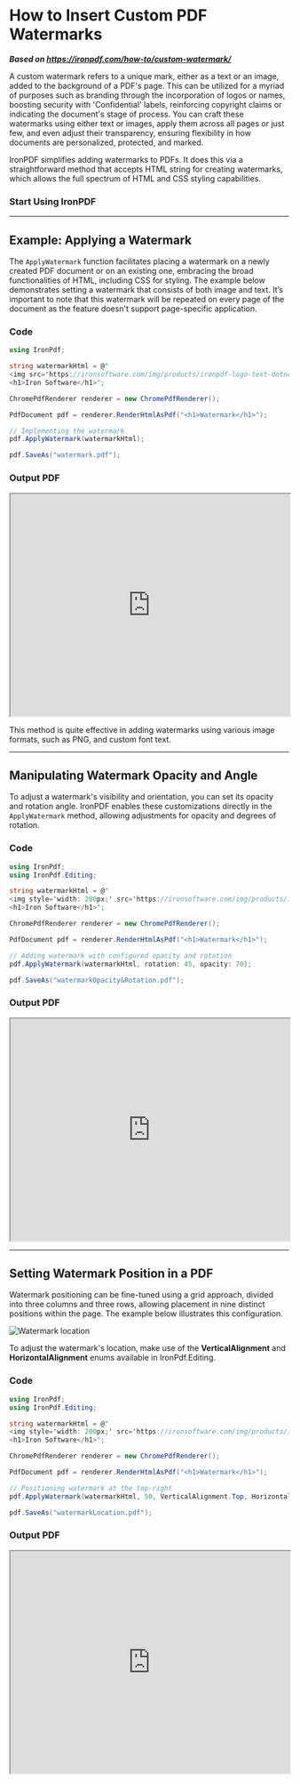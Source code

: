 # How to Insert Custom PDF Watermarks

***Based on <https://ironpdf.com/how-to/custom-watermark/>***


A custom watermark refers to a unique mark, either as a text or an image, added to the background of a PDF's page. This can be utilized for a myriad of purposes such as branding through the incorporation of logos or names, boosting security with 'Confidential' labels, reinforcing copyright claims or indicating the document's stage of process. You can craft these watermarks using either text or images, apply them across all pages or just few, and even adjust their transparency, ensuring flexibility in how documents are personalized, protected, and marked.

IronPDF simplifies adding watermarks to PDFs. It does this via a straightforward method that accepts HTML string for creating watermarks, which allows the full spectrum of HTML and CSS styling capabilities.

<h3>Start Using IronPDF</h3>

--------------------------------------

## Example: Applying a Watermark

The `ApplyWatermark` function facilitates placing a watermark on a newly created PDF document or on an existing one, embracing the broad functionalities of HTML, including CSS for styling. The example below demonstrates setting a watermark that consists of both image and text. It’s important to note that this watermark will be repeated on every page of the document as the feature doesn't support page-specific application.

### Code

```cs
using IronPdf;

string watermarkHtml = @"
<img src='https://ironsoftware.com/img/products/ironpdf-logo-text-dotnet.svg'>
<h1>Iron Software</h1>";

ChromePdfRenderer renderer = new ChromePdfRenderer();

PdfDocument pdf = renderer.RenderHtmlAsPdf("<h1>Watermark</h1>");

// Implementing the watermark
pdf.ApplyWatermark(watermarkHtml);

pdf.SaveAs("watermark.pdf");
```

### Output PDF

<iframe loading="lazy" src="https://ironpdf.com/static-assets/pdf/how-to/custom-watermark/watermark.pdf#zoom=45%" width="100%" height="400px">
</iframe>

This method is quite effective in adding watermarks using various image formats, such as PNG, and custom font text.

<hr>

## Manipulating Watermark Opacity and Angle

To adjust a watermark's visibility and orientation, you can set its opacity and rotation angle. IronPDF enables these customizations directly in the `ApplyWatermark` method, allowing adjustments for opacity and degrees of rotation.

### Code

```cs
using IronPdf;
using IronPdf.Editing;

string watermarkHtml = @"
<img style='width: 200px;' src='https://ironsoftware.com/img/products/ironpdf-logo-text-dotnet.svg'>
<h1>Iron Software</h1>";

ChromePdfRenderer renderer = new ChromePdfRenderer();

PdfDocument pdf = renderer.RenderHtmlAsPdf("<h1>Watermark</h1>");

// Adding watermark with configured opacity and rotation
pdf.ApplyWatermark(watermarkHtml, rotation: 45, opacity: 70);

pdf.SaveAs("watermarkOpacity&Rotation.pdf");
```

### Output PDF

<iframe loading="lazy" src="https://ironpdf.com/static-assets/pdf/how-to/custom-watermark/watermarkOpacity&Rotation.pdf#zoom=50%" width="100%" height="400px">
</iframe>

<hr>

## Setting Watermark Position in a PDF

Watermark positioning can be fine-tuned using a grid approach, divided into three columns and three rows, allowing placement in nine distinct positions within the page. The example below illustrates this configuration.

<div class="content-img-align-center">
    <div class="center-image-wrapper">
        <img src="https://ironpdf.com/static-assets/pdf/how-to/custom-watermark/watermark-location.webp" alt="Watermark location" class="img-responsive add-shadow">
    </div>
</div>

To adjust the watermark's location, make use of the **VerticalAlignment** and **HorizontalAlignment** enums available in IronPdf.Editing.

### Code

```cs
using IronPdf;
using IronPdf.Editing;

string watermarkHtml = @"
<img style='width: 200px;' src='https://ironsoftware.com/img/products/ironpdf-logo-text-dotnet.svg'>
<h1>Iron Software</h1>";

ChromePdfRenderer renderer = new ChromePdfRenderer();

PdfDocument pdf = renderer.RenderHtmlAsPdf("<h1>Watermark</h1>");

// Positioning watermark at the top-right
pdf.ApplyWatermark(watermarkHtml, 50, VerticalAlignment.Top, HorizontalAlignment.Right);

pdf.SaveAs("watermarkLocation.pdf");
```

### Output PDF

<iframe loading="lazy" src="https://ironpdf.com/static-assets/pdf/how-to/custom-watermark/watermarkLocation.pdf" width="100%" height="400px">
</iframe>